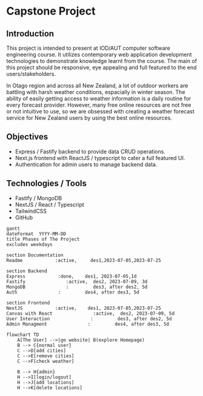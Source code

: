 # Capstone Project

## Introduction
This project is intended to present at IOD/AUT computer software engineering course. It utilizes contemporary web application development technologies to demonstrate knowledge learnt from the course. The main of this project should be responsive, eye appealing and full featured to the end users/stakeholders. 

In Otago region and across all New Zealand, a lot of outdoor workers are battling with harsh weather conditions, espacially in winter season. The ability of easily getting access to weather information is a daily routine for every forecast provider. However, many free online resources are not free or not intuitive to use, so we are obsessed with creating a weather forecast service for New Zealand users by using the best online resources.

## Objectives
- Express / Fastify backend to provide data CRUD operations.
- Next.js frontend with ReactJS / typescript to cater a full featured UI.
- Authentication for admin users to manage backend data.

## Technologies / Tools
- Fastify / MongoDB
- NextJS / React / Typescript
- TailwindCSS
- GitHub

```mermaid
gantt
dateFormat  YYYY-MM-DD
title Phases of The Project
excludes weekdays

section Documentation
Readme            :active,     des1,2023-07-05,2023-07-25

section Backend
Express            :done,    des1, 2023-07-05,1d
Fastify               :active,  des2, 2023-07-09, 3d
MongoDB               :         des3, after des2, 5d
Auth               :         des4, after des3, 5d

section Frontend
NextJS            :active,    des1, 2023-07-05,2023-07-25
Canvas with React               :active,  des2, 2023-07-09, 5d 
User Interaction               :         des3, after des2, 5d
Admin Managment               :         des4, after des3, 5d

```

```mermaid
flowchart TD
    A[The User] -->|go website| B(explore Homepage)
    B --> C{normal user}
    C -->D[add cities]
    C -->E[remove cities]
    C -->F[check weather]

    B --> H{admin}
    H -->I[login/logout]
    H -->J[add locations]
    H -->K[delete locations]
```